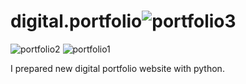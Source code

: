 # digital.portfolio![portfolio3](https://github.com/1234adil/digital.portfolio/assets/147632770/30bf0f13-5d84-4ba5-b7af-aaceef9a9f6c)
![portfolio2](https://github.com/1234adil/digital.portfolio/assets/147632770/0364dedd-c7a0-46ec-af0e-216704941c44)
![portfolio1](https://github.com/1234adil/digital.portfolio/assets/147632770/2fadf07d-0f37-4a60-aed2-fd76cf562f9b)

I prepared new digital portfolio website with python.

